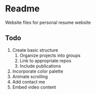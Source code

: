 # Readme

Website files for personal resume website

## Todo

1. Create basic structure
   1. Organize projects into groups
   2. Link to appropriate repos
   3. Include publications
2. Incorporate color palette
3. Animate scrolling
4. Add contact me
5. Embed video content

